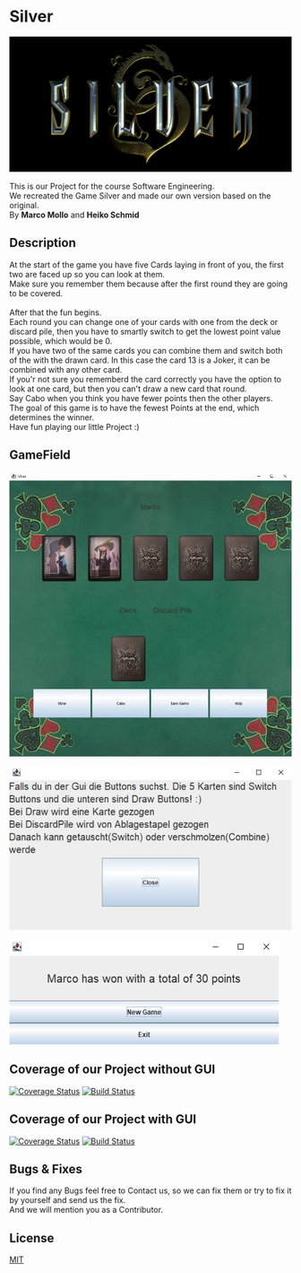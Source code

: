 

# Silver
![Logo](src/main/images/Silver_logo.png)


This is our Project for the course Software Engineering.
<br>
We recreated the Game Silver and made our own version based on the original.
<br>
By **Marco Mollo** and **Heiko Schmid**

## Description
At the start of the game you have five Cards laying in front of you, the first two are faced up so you can look at them.
<br>
Make sure you remember them because after the first round they are going to be covered.
<br>
<br>
After that the fun begins.
<br> 
Each round you can change one of your cards with one from the deck or discard pile, then you have to smartly switch to get the lowest point value possible, which would be 0.
<br>
If you have two of the same cards you can combine them and switch both of the with the drawn card. In this case the card
13 is a Joker, it can be combined with any other card.
<br>
If you'r not sure you rememberd the card correctly you have the option to look at one card, but then 
you can't draw a new card that round.
<br>
Say Cabo when you think you have fewer points then the other players. 
<br>
The goal of this game is to have the fewest Points at the end, which determines the winner.
<br>
Have fun playing our little Project :)

## GameField
![GameField](src/main/images/GameField.png)

![HelpPanel](src/main/images/HelpPanel.png)

![EndGame](src/main/images/EndGame.png)

## Coverage of our Project without GUI
[![Coverage Status](https://coveralls.io/repos/github/He161sch/Silver/badge.svg?branch=Patterns)](https://coveralls.io/github/He161sch/Silver?branch=Patterns)
[![Build Status](https://travis-ci.com/He161sch/Silver.svg?branch=master)](https://travis-ci.com/He161sch/Silver)

## Coverage of our Project with GUI
[![Coverage Status](https://coveralls.io/repos/github/He161sch/Silver/badge.svg?branch=master)](https://coveralls.io/github/He161sch/Silver?branch=master)
[![Build Status](https://travis-ci.com/He161sch/Silver.svg?branch=master)](https://travis-ci.com/He161sch/Silver)

## Bugs & Fixes
If you find any Bugs feel free to Contact us, so we can fix them or try to fix it by yourself and send us the fix.
<br>
And we will mention you as a Contributor.

## License
[MIT](https://choosealicense.com/licenses/mit/)